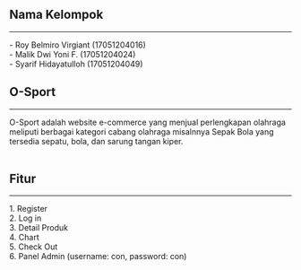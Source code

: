 <h2>Nama Kelompok</h2><hr>
- Roy Belmiro Virgiant (17051204016)<br>
- Malik Dwi Yoni F.    (17051204024)<br>
- Syarif Hidayatulloh  (17051204049)<br>
<h2>O-Sport</h2><hr>
O-Sport adalah website e-commerce yang menjual perlengkapan olahraga<br>
meliputi berbagai kategori cabang olahraga misalnnya Sepak Bola yang tersedia
sepatu, bola, dan sarung tangan kiper.<br>
<br>
<h2>Fitur</h2><hr>
1. Register<br>
2. Log in<br>
3. Detail Produk<br>
4. Chart<br>
5. Check Out<br>
6. Panel Admin (username: con, password: con)<br>
